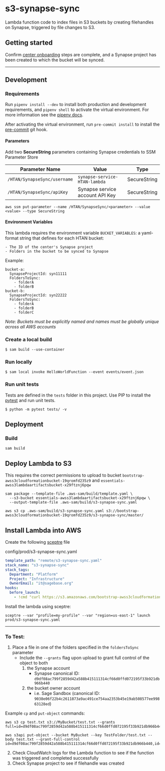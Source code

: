 # s3-synapse-sync

Lambda function code to index files in S3 buckets by creating filehandles on Synapse, triggered by file changes to S3.


## Getting started

Confirm [center onboarding](https://docs.google.com/document/d/1cCRkfK6or6lwMNc96f5LTp9rK8aHEDqhyP0ISgSn9sI/edit) steps are complete, and a Synapse project has been created to which the bucket will be synced.

---

## Development

### Requirements
Run `pipenv install --dev` to install both production and development
requirements, and `pipenv shell` to activate the virtual environment. For more
information see the [pipenv docs](https://pipenv.pypa.io/en/latest/).

After activating the virtual environment, run `pre-commit install` to install
the [pre-commit](https://pre-commit.com/) git hook.

#### Parameters
Add two **SecureString** parameters containing Synapse credentials to SSM Parameter Store

| Parameter Name  | Value | Type |
| ------------- | ------------- | ------------- |
| `/HTAN/SynapseSync/username`  | `synapse-service-HTAN-lambda`  | SecureString |
| `/HTAN/SynapseSync/apiKey`  | Synapse service account API Key | SecureString |

```
aws ssm put-parameter --name /HTAN/SynapseSync/<parameter> --value <value> --type SecureString
```

#### Environment Variables
This lambda requires the environment variable `BUCKET_VARIABLES`: a yaml-format string that defines for each HTAN bucket:

    - The ID of the center's Synapse project
    - Folders in the bucket to be synced to Synapse

Example:
```
bucket-a:
  SynapseProjectId: syn11111
  FoldersToSync:
    - folderA
    - folderB
bucket-b:
  SynapseProjectId: syn22222
  FoldersToSync:
    - folderA
    - folderB
    - folderC
```

*Note: Buckets must be explicitly named and names must be globally unique across all AWS accounts*

### Create a local build

```shell script
$ sam build --use-container
```

### Run locally

```shell script
$ sam local invoke HelloWorldFunction --event events/event.json
```

### Run unit tests
Tests are defined in the `tests` folder in this project. Use PIP to install the
[pytest](https://docs.pytest.org/en/latest/) and run unit tests.

```shell script
$ python -m pytest tests/ -v
```

## Deployment

### Build

```shell script
sam build
```

## Deploy Lambda to S3
This requires the correct permissions to upload to bucket
`bootstrap-awss3cloudformationbucket-19qromfd235z9` and
`essentials-awss3lambdaartifactsbucket-x29ftznj6pqw`

```shell script
sam package --template-file .aws-sam/build/template.yaml \
  --s3-bucket essentials-awss3lambdaartifactsbucket-x29ftznj6pqw \
  --output-template-file .aws-sam/build/s3-synapse-sync.yaml

aws s3 cp .aws-sam/build/s3-synapse-sync.yaml s3://bootstrap-awss3cloudformationbucket-19qromfd235z9/s3-synapse-sync/master/
```

## Install Lambda into AWS
Create the following [sceptre](https://github.com/Sceptre/sceptre) file

config/prod/s3-synapse-sync.yaml
```yaml
template_path: "remote/s3-synapse-sync.yaml"
stack_name: "s3-synapse-sync"
stack_tags:
  Department: "Platform"
  Project: "Infrastructure"
  OwnerEmail: "it@sagebase.org"
hooks:
  before_launch:
    - !cmd "curl https://s3.amazonaws.com/bootstrap-awss3cloudformationbucket-19qromfd235z9/s3-synapse-sync/master/s3-synapse-sync.yaml --create-dirs -o templates/remote/s3-synapse-sync.yaml"
```

Install the lambda using sceptre:
```shell script
sceptre --var "profile=my-profile" --var "region=us-east-1" launch prod/s3-synapse-sync.yaml
```

---

### To Test:
1. Place a file in one of the folders specified in the `foldersToSync` parameter
    - Include the `--grants` flag upon upload to grant full control of the object to both
        1. the Synapse account
            - Synapse canonical ID: `d9df08ac799f2859d42a588b415111314cf66d0ffd072195f33b921db966b440`
        2. the bucket owner account
            - i.e. Sage Sandbox (canonical ID: `9038e06f22b4c2611873a9ac491ce754aa2353b45e19ab508577ee99863128ed`)

Example `cp` and `put-object` commands:
```
aws s3 cp test.txt s3://MyBucket/test.txt --grants full=id=d9df08ac799f2859d42a588b415111314cf66d0ffd072195f33b921db966b440,id=9038e06f22b4c2611873a9ac491ce754aa2353b45e19ab508577ee99863128ed
```
```
aws s3api put-object --bucket MyBucket --key TestFolder/test.txt --body test.txt --grant-full-control id=d9df08ac799f2859d42a588b415111314cf66d0ffd072195f33b921db966b440,id=9038e06f22b4c2611873a9ac491ce754aa2353b45e19ab508577ee99863128ed
```

2. Check CloudWatch logs for the Lambda function to see if the function was triggered and completed successfully
3. Check Synapse project to see if filehandle was created
